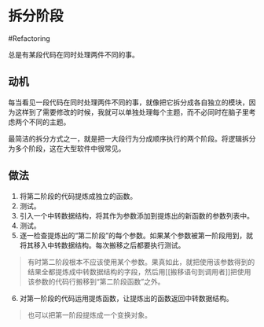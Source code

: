 # 拆分阶段
#Refactoring 

总是有某段代码在同时处理两件不同的事。

## 动机

每当看见一段代码在同时处理两件不同的事，就像把它拆分成各自独立的模块，因为这样到了需要修改的时候，我就可以单独处理每个主题，而不必同时在脑子里考虑两个不同的主题。

最简洁的拆分方式之一，就是把一大段行为分成顺序执行的两个阶段。将逻辑拆分为多个阶段，这在大型软件中很常见。

## 做法

1. 将第二阶段的代码提炼成独立的函数。
2. 测试。
3. 引入一个中转数据结构，将其作为参数添加到提炼出的新函数的参数列表中。
4. 测试。
5. 逐一检查提炼出的“第二阶段”的每个参数。如果某个参数被第一阶段用到，就将其移入中转数据结构。每次搬移之后都要执行测试。

> 有时第二阶段根本不应该使用某个参数。果真如此，就把使用该参数得到的结果全都提炼成中转数据结构的字段，然后用[[搬移语句到调用者]]把使用该参数的代码行搬移到“第二阶段函数”之外。

6. 对第一阶段的代码运用提炼函数，让提炼出的函数返回中转数据结构。

> 也可以把第一阶段提炼成一个变换对象。